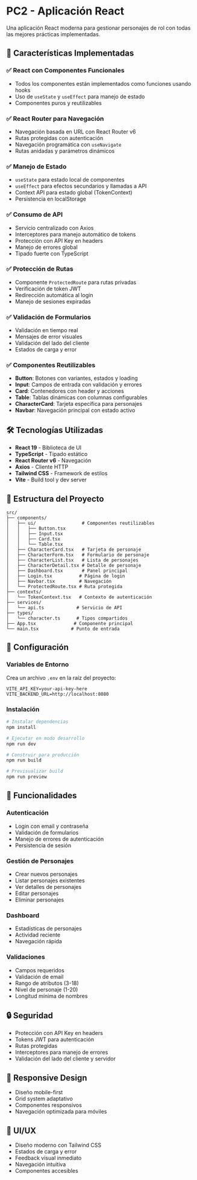 # PC2 - Aplicación React

Una aplicación React moderna para gestionar personajes de rol con todas las mejores prácticas implementadas.

## 🚀 Características Implementadas

### ✅ React con Componentes Funcionales
- Todos los componentes están implementados como funciones usando hooks
- Uso de `useState` y `useEffect` para manejo de estado
- Componentes puros y reutilizables

### ✅ React Router para Navegación
- Navegación basada en URL con React Router v6
- Rutas protegidas con autenticación
- Navegación programática con `useNavigate`
- Rutas anidadas y parámetros dinámicos

### ✅ Manejo de Estado
- `useState` para estado local de componentes
- `useEffect` para efectos secundarios y llamadas a API
- Context API para estado global (TokenContext)
- Persistencia en localStorage

### ✅ Consumo de API
- Servicio centralizado con Axios
- Interceptores para manejo automático de tokens
- Protección con API Key en headers
- Manejo de errores global
- Tipado fuerte con TypeScript

### ✅ Protección de Rutas
- Componente `ProtectedRoute` para rutas privadas
- Verificación de token JWT
- Redirección automática al login
- Manejo de sesiones expiradas

### ✅ Validación de Formularios
- Validación en tiempo real
- Mensajes de error visuales
- Validación del lado del cliente
- Estados de carga y error

### ✅ Componentes Reutilizables
- **Button**: Botones con variantes, estados y loading
- **Input**: Campos de entrada con validación y errores
- **Card**: Contenedores con header y acciones
- **Table**: Tablas dinámicas con columnas configurables
- **CharacterCard**: Tarjeta específica para personajes
- **Navbar**: Navegación principal con estado activo

## 🛠️ Tecnologías Utilizadas

- **React 19** - Biblioteca de UI
- **TypeScript** - Tipado estático
- **React Router v6** - Navegación
- **Axios** - Cliente HTTP
- **Tailwind CSS** - Framework de estilos
- **Vite** - Build tool y dev server

## 📁 Estructura del Proyecto

```
src/
├── components/
│   ├── ui/                 # Componentes reutilizables
│   │   ├── Button.tsx
│   │   ├── Input.tsx
│   │   ├── Card.tsx
│   │   └── Table.tsx
│   ├── CharacterCard.tsx   # Tarjeta de personaje
│   ├── CharacterForm.tsx   # Formulario de personaje
│   ├── CharacterList.tsx   # Lista de personajes
│   ├── CharacterDetail.tsx # Detalle de personaje
│   ├── Dashboard.tsx       # Panel principal
│   ├── Login.tsx          # Página de login
│   ├── Navbar.tsx         # Navegación
│   └── ProtectedRoute.tsx # Ruta protegida
├── contexts/
│   └── TokenContext.tsx   # Contexto de autenticación
├── services/
│   └── api.ts            # Servicio de API
├── types/
│   └── character.ts      # Tipos compartidos
├── App.tsx              # Componente principal
└── main.tsx            # Punto de entrada
```

## 🔧 Configuración

### Variables de Entorno
Crea un archivo `.env` en la raíz del proyecto:

```env
VITE_API_KEY=your-api-key-here
VITE_BACKEND_URL=http://localhost:8080
```

### Instalación

```bash
# Instalar dependencias
npm install

# Ejecutar en modo desarrollo
npm run dev

# Construir para producción
npm run build

# Previsualizar build
npm run preview
```

## 🎯 Funcionalidades

### Autenticación
- Login con email y contraseña
- Validación de formularios
- Manejo de errores de autenticación
- Persistencia de sesión

### Gestión de Personajes
- Crear nuevos personajes
- Listar personajes existentes
- Ver detalles de personajes
- Editar personajes
- Eliminar personajes

### Dashboard
- Estadísticas de personajes
- Actividad reciente
- Navegación rápida

### Validaciones
- Campos requeridos
- Validación de email
- Rango de atributos (3-18)
- Nivel de personaje (1-20)
- Longitud mínima de nombres

## 🔒 Seguridad

- Protección con API Key en headers
- Tokens JWT para autenticación
- Rutas protegidas
- Interceptores para manejo de errores
- Validación del lado del cliente y servidor

## 📱 Responsive Design

- Diseño mobile-first
- Grid system adaptativo
- Componentes responsivos
- Navegación optimizada para móviles

## 🎨 UI/UX

- Diseño moderno con Tailwind CSS
- Estados de carga y error
- Feedback visual inmediato
- Navegación intuitiva
- Componentes accesibles